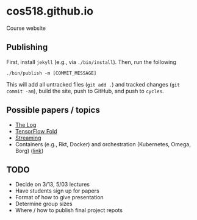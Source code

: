 # cos518.github.io
Course website

## Publishing
First, install ```jekyll``` (e.g., via ```./bin/install```). Then, run the following
```
./bin/publish -m [COMMIT_MESSAGE]
```
This will add all untracked files (```git add .```) and tracked changes (```git commit -am```), build the site, push to GitHub, and push to ```cycles```.

## Possible papers / topics
- [The Log](https://engineering.linkedin.com/distributed-systems/log-what-every-software-engineer-should-know-about-real-time-datas-unifying)
- [TensorFlow Fold](https://research.googleblog.com/2017/02/announcing-tensorflow-fold-deep.html)
- [Streaming](https://www.oreilly.com/ideas/the-world-beyond-batch-streaming-101)
- Containers (e.g., Rkt, Docker) and orchestration (Kubernetes, Omega, Borg) ([link](http://queue.acm.org/detail.cfm?id=2898444))

## TODO
- Decide on 3/13, 5/03 lectures
- Have students sign up for papers
- Format of how to give presentation
- Determine group sizes
- Where / how to publish final project repots
